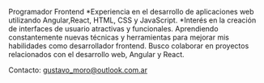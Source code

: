 Programador Frontend
*Experiencia en el desarrollo de aplicaciones web utilizando Angular,React,  HTML, CSS y JavaScript.
*Interés en la creación de interfaces de usuario atractivas y funcionales.
Aprendiendo constantemente nuevas técnicas y herramientas para mejorar mis habilidades como desarrollador frontend.
Busco colaborar en proyectos relacionados con el desarrollo web, Angular y React.

Contacto: gustavo_moro@outlook.com.ar


